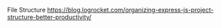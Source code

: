 File Structure
https://blog.logrocket.com/organizing-express-js-project-structure-better-productivity/
